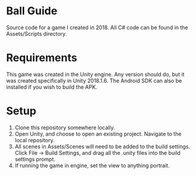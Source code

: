 # Ball Guide
Source code for a game I created in 2018. All C# code can be found in the Assets/Scripts directory.

# Requirements
This game was created in the Unity engine. Any version should do, but it was created specifically in Unity 2018.1.6. The Android SDK can also be installed if you wish to build the APK.

# Setup
1. Clone this repository somewhere locally. 
2. Open Unity, and choose to open an existing project. Navigate to the local repository.
3. All scenes in Assets/Scenes will need to be added to the build settings. Click File -> Build Settings, and drag all the .unity files into the build settings prompt.
4. If running the game in engine, set the view to anything portrait.
